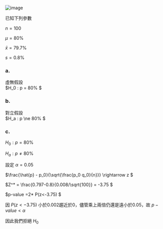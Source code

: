 ![image](https://github.com/user-attachments/assets/db45583e-b651-4bf0-a41a-7b6c9479ff94)  

已知下列參數

$n=100$

$\mu = 80$%

$\bar x = 79.7$%  

$s=0.8$%


### a. 

虛無假設  
$H_0 : p = 80% $

### b.

對立假設  
$H_a : p \ne 80% $  

### c.

$H_0 : p = 80$%  

$H_a : p \ne 80$%

設定 $\alpha = 0.05$

$\frac{\hat{p} - p_0}{\sqrt{\frac{p_0 q_0}{n}}} \rightarrow z $

$Z^* = \frac{0.797-0.8}{0.008/\sqrt{100}} = -3.75 $

$p-value =2* P(z<-3.75) $  

因 $P(z<-3.75)$  小於0.002趨近於0，儘管乘上兩倍仍還是遠小於0.05，故 $p-value < \alpha$

因此我們拒絕 $H_0$
